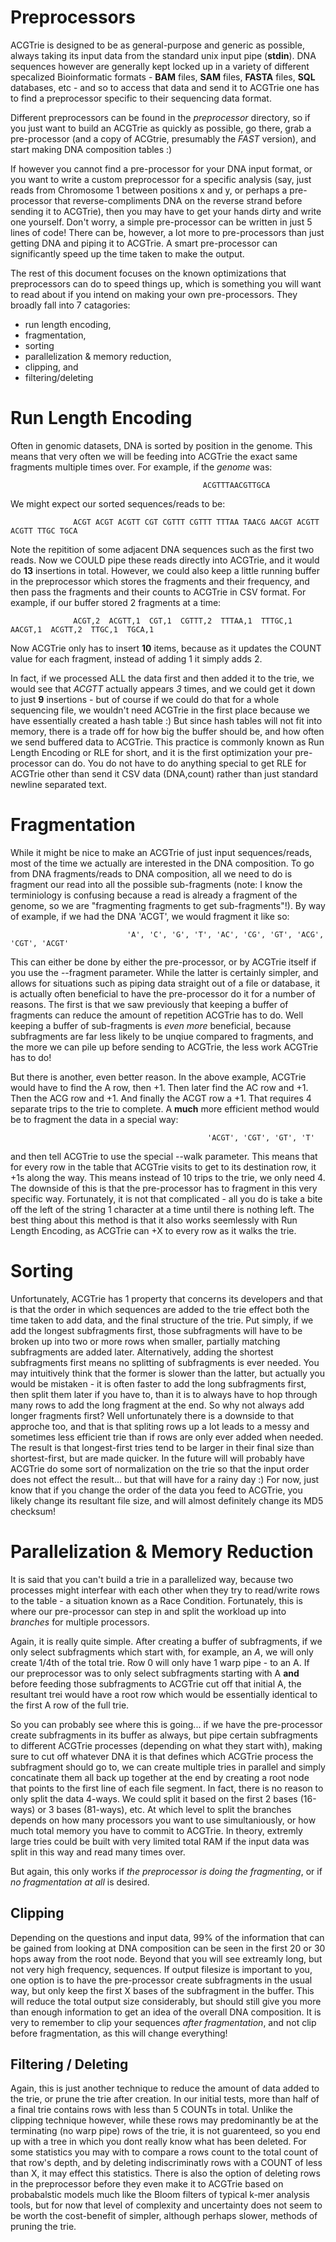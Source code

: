 # Preprocessors

ACGTrie is designed to be as general-purpose and generic as possible, always taking its input data from the standard unix input 
pipe (**stdin**). DNA sequences however are generally kept locked up in a variety of different specalized  Bioinformatic formats - 
**BAM** files, **SAM** files, **FASTA** files, **SQL** databases, etc - and so to access that data and send it to ACGTrie one has to find a 
preprocessor specific to their sequencing data format. 

Different preprocessors can be found in the *preprocessor* directory, so if you just want to build an ACGTrie as quickly as 
possible, go there, grab a pre-processor (and a copy of ACGtrie, presumably the *FAST* version), and start making DNA 
composition tables :)

If however you cannot find a pre-processor for your DNA input format, or you want to write a custom preprocessor for a specific 
analysis (say, just reads from Chromosome 1 between positions x and y, or perhaps a pre-processor that reverse-compliments DNA 
on the reverse strand before sending it to ACGTrie), then you may have to get your hands dirty and write one yourself. 
Don't worry, a simple pre-processor can be written in just 5 lines of code!
There can be, however, a lot more to pre-processors than just getting DNA and piping it to ACGTrie. 
A smart pre-processor can significantly speed up the time taken to make the output. 

The rest of this document focuses on the known optimizations that preprocessors can do to speed things up, which is something 
you will want to read about if you intend on making your own pre-processors. They broadly fall into 7 catagories:

- run length encoding,
- fragmentation,
- sorting
- parallelization & memory reduction,
- clipping, and
- filtering/deleting

# Run Length Encoding

Often in genomic datasets, DNA is sorted by position in the genome. This means that very often we will be feeding into ACGTrie the
exact same fragments multiple times over. For example, if the *genome* was:

                                               ACGTTTAACGTTGCA

We might expect our sorted sequences/reads to be:

                  ACGT ACGT ACGTT CGT CGTTT CGTTT TTTAA TAACG AACGT ACGTT ACGTT TTGC TGCA

Note the repitition of some adjacent DNA sequences such as the first two reads. Now we COULD pipe these reads directly into ACGTrie,
and it would do **13** insertions in total. However, we could also keep a little running buffer in the preprocessor which stores
the fragments and their frequency, and then pass the fragments and their counts to ACGTrie in CSV format. For example, if our
buffer stored 2 fragments at a time:

                  ACGT,2  ACGTT,1  CGT,1  CGTTT,2  TTTAA,1  TTTGC,1  AACGT,1  ACGTT,2  TTGC,1  TGCA,1

Now ACGTrie only has to insert **10** items, because as it updates the COUNT value for each fragment, instead of adding 1 it simply adds 2.

In fact, if we processed ALL the data first and then added it to the trie, we would see that *ACGTT* actually appears *3* times, and
we could get it down to just **9** insertions - but of course if we could do that for a whole sequencing file, we wouldn't need ACGTrie
in the first place because we have essentially created a hash table :) But since hash tables will not fit into memory, there is a 
trade off for how big the buffer should be, and how often we send buffered data to ACGTrie. 
This practice is commonly known as Run Length Encoding or RLE for short, and it is the first optimization your pre-processor can do.
You do not have to do anything special to get RLE for ACGTrie other than send it CSV data (DNA,count) rather than just standard newline separated text.

# Fragmentation

While it might be nice to make an ACGTrie of just input sequences/reads, most of the time we actually are interested in the DNA composition. To go from DNA fragments/reads to DNA composition, all we need to do is fragment our read into all the possible sub-fragments (note: I know the terminiology is confusing because a read is already a fragment of the genome, so we are "fragmenting fragments to get sub-fragments"!). By way of example, if we had the DNA 'ACGT', we would fragment it like so:

                              'A', 'C', 'G', 'T', 'AC', 'CG', 'GT', 'ACG', 'CGT', 'ACGT'

This can either be done by either the pre-processor, or by ACGTrie itself if you use the --fragment parameter. While the latter is certainly simpler, and allows for situations such as piping data straight out of a file or database, it is actually often beneficial to have the pre-processor do it for a number of reasons. The first is that we saw previously that keeping a buffer of fragments can reduce the amount of repetition ACGTrie has to do. Well keeping a buffer of sub-fragments is *even more* beneficial, because subfragments are far less likely to be unqiue compared to fragments, and the more we can pile up before sending to ACGTrie, the less work ACGTrie has to do!

But there is another, even better reason. In the above example, ACGTrie would have to find the A row, then +1. Then later find the AC row and +1. Then the ACG row and +1. And finally the ACGT row a +1. That requires 4 separate trips to the trie to complete. A **much** more efficient method would be to fragment the data in a special way:

                                                'ACGT', 'CGT', 'GT', 'T'

and then tell ACGTrie to use the special --walk parameter. This means that for every row in the table that ACGTrie visits to get to its destination row, it +1s along the way. This means instead of 10 trips to the trie, we only need 4. The downside of this is that the pre-processor has to fragment in this very specific way. Fortunately, it is not that complicated - all you do is take a bite off the left of the string 1 character at a time until there is nothing left.
The best thing about this method is that it also works seemlessly with Run Length Encoding, as ACGTrie can +X to every row as it walks the trie.

# Sorting

Unfortunately, ACGTrie has 1 property that concerns its developers and that is that the order in which sequences are added to the trie effect both the time taken to add data, and the final structure of the trie. Put simply, if we add the longest subfragments first, those subfragments will have to be broken up into two or more rows when smaller, partially matching subfragments are added later. Alternatively, adding the shortest subfragments first means no splitting of subfragments is ever needed. You may intuitively think that the former is slower than the latter, but actually you would be mistaken - it is often faster to add the long subfragments first, then split them later if you have to, than it is to always have to hop through many rows to add the long fragment at the end.
So why not always add longer fragments first? Well unfortunately there is a downside to that approche too, and that is that spliting rows up a lot leads to a messy and sometimes less efficient trie than if rows are only ever added when needed. The result is that longest-first tries tend to be larger in their final size than shortest-first, but are made quicker.
In the future will will probably have ACGTrie do some sort of normalization on the trie so that the input order does not effect the result... but that will have for a rainy day :) For now, just know that if you change the order of the data you feed to ACGTrie, you likely change its resultant file size, and will almost definitely change its MD5 checksum!

# Parallelization & Memory Reduction

It is said that you can't build a trie in a parallelized way, because two processes might interfear with each other when they try to read/write rows to the table - a situation known as a Race Condition. Fortunately, this is where our pre-processor can step in and split the workload up into *branches* for multiple processors.

Again, it is really quite simple. After creating a buffer of subfragments, if we only select subfragments which start with, for example, an *A*, we will only create 1/4th of the total trie. Row 0 will only have 1 warp pipe - to an A. If our preprocessor was to only select subfragments starting with A **and** before feeding those subfragments to ACGTrie cut off that initial A, the resultant trei would have a root row which would be essentially identical to the first A row of the full trie.

So you can probably see where this is going... if we have the pre-processor create subfragments in its buffer as always, but pipe certain subfragments to different ACGTrie processes (depending on what they start with), making sure to cut off whatever DNA it is that defines which ACGTrie process the subfragment should go to, we can create multiple tries in parallel and simply concatinate them all back up together at the end by creating a root node that points to the first line of each file segment.
In fact, there is no reason to only split the data 4-ways. We could split it based on the first 2 bases (16-ways) or 3 bases (81-ways), etc. At which level to split the branches depends on how many processors you want to use simultaniously, or how much total memory you have to commit to ACGTrie. In theory, extremly large tries could be built with very limited total RAM if the input data was split in this way and read many times over.

But again, this only works if *the preprocessor is doing the fragmenting*, or if *no fragmentation at all* is desired.

## Clipping

Depending on the questions and input data, 99% of the information that can be gained from looking at DNA composition can be seen in the first 20 or 30 hops away from the root node. Beyond that you will see extreamly long, but not very high frequency, sequences. If output filesize is important to you, one option is to have the pre-processor create subfragments in the usual way, but only keep the first X bases of the subfragment in the buffer. This will reduce the total output size considerably, but
should still give you more than enough information to get an idea of the overall DNA composition. It is very to remember to clip your sequences *after fragmentation*, and not clip before fragmentation, as this will change everything!

##  Filtering / Deleting

Again, this is just another technique to reduce the amount of data added to the trie, or prune the trie after creation.
In our initial tests, more than half of a final trie contains rows with less than 5 COUNTs in total. Unlike the clipping technique however, while these rows may predominantly be at the terminating (no warp pipe) rows of the trie, it is not guarenteed, so you end up with a tree in which you dont really know what has been deleted. For some statistics you may with to compare a rows count to the total count of that row's depth, and by deleting indiscriminatly rows with a COUNT of less than X, it may effect this statistics. There is also the option of deleting rows in the preprocessor before they even make it to ACGTrie based on probabalstic models much like the Bloom filters of typical k-mer analysis tools, but for now that level of complexity and uncertainty does not seem to be worth the cost-benefit of simpler, although perhaps slower, methods of pruning the trie.
